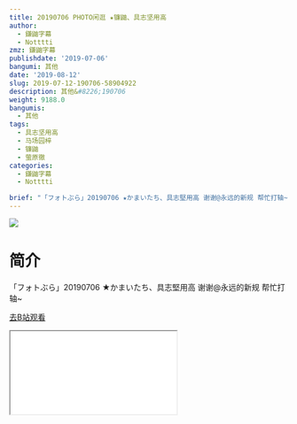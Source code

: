 ```yaml
---
title: 20190706 PHOTO闲逛 ★镰鼬、具志坚用高
author:
  - 鎌鼬字幕
  - Notttti
zmz: 鎌鼬字幕
publishdate: '2019-07-06'
bangumi: 其他
date: '2019-08-12'
slug: 2019-07-12-190706-58904922
description: 其他&#8226;190706
weight: 9188.0
bangumis:
  - 其他
tags:
  - 具志坚用高
  - 马场园梓
  - 镰鼬
  - 萤原徹
categories:
  - 鎌鼬字幕
  - Notttti

brief: "「フォトぶら」20190706 ★かまいたち、具志堅用高 谢谢@永远的新规 帮忙打轴~"
---
```

![](https://raw.githubusercontent.com/tcgriffith/owaraisite/master/static/tmpimg/96b2bdf0f840feca4edc635e08615992043aa065.jpg.480.jpg)
# 简介  
「フォトぶら」20190706 ★かまいたち、具志堅用高
谢谢@永远的新规 帮忙打轴~  

[去B站观看](https://www.bilibili.com/video/av58904922/)
<div class ="resp-container"><iframe class="testiframe" src="//player.bilibili.com/player.html?aid=58904922"", scrolling="no", allowfullscreen="true" > </iframe></div> 

